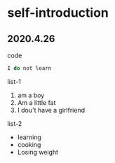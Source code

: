 # self-introduction
## 2020.4.26


code
```javascript
I do not learn
```

list-1
1. am a boy
2. Am a little fat
3. I dou't have a girlfriend

list-2
* learning
* cooking
* Losing weight

